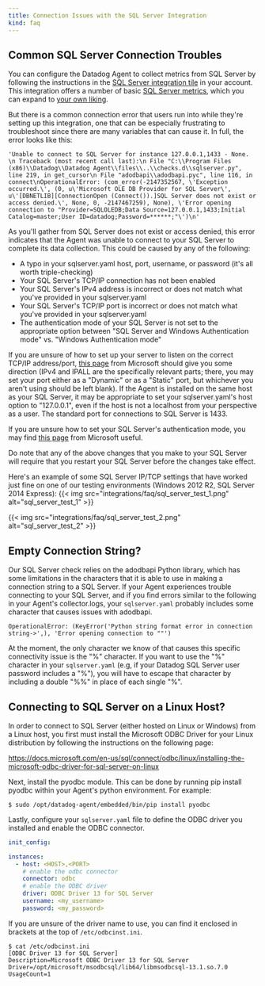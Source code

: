 ```yaml
---
title: Connection Issues with the SQL Server Integration
kind: faq
---
```


## Common SQL Server Connection Troubles

You can configure the Datadog Agent to collect metrics from SQL Server by following the instructions in the [SQL Server integration tile][1] in your account. This integration offers a number of basic [SQL Server metrics][2], which you can expand to [your own liking][3].

But there is a common connection error that users run into while they're setting up this integration, one that can be especially frustrating to troubleshoot since there are many variables that can cause it. In full, the error looks like this:
```
'Unable to connect to SQL Server for instance 127.0.0.1,1433 - None. \n Traceback (most recent call last):\n File "C:\\Program Files (x86)\\Datadog\\Datadog Agent\\files\\..\\checks.d\\sqlserver.py", line 219, in get_cursor\n File "adodbapi\\adodbapi.pyc", line 116, in connect\nOperationalError: (com_error(-2147352567, \'Exception occurred.\', (0, u\'Microsoft OLE DB Provider for SQL Server\', u\'[DBNETLIB][ConnectionOpen (Connect()).]SQL Server does not exist or access denied.\', None, 0, -2147467259), None), \'Error opening connection to "Provider=SQLOLEDB;Data Source=127.0.0.1,1433;Initial Catalog=master;User ID=datadog;Password=******;"\')\n'
```
As you'll gather from SQL Server does not exist or access denied, this error indicates that the Agent was unable to connect to your SQL Server to complete its data collection. This could be caused by any of the following:

* A typo in your sqlserver.yaml host, port, username, or password (it's all worth triple-checking)
* Your SQL Server's TCP/IP connection has not been enabled
* Your SQL Server's IPv4 address is incorrect or does not match what you've provided in your sqlserver.yaml
* Your SQL Server's TCP/IP port is incorrect or does not match what you've provided in your sqlserver.yaml
* The authentication mode of your SQL Server is not set to the appropriate option between "SQL Server and Windows Authentication mode" vs. "Windows Authentication mode"

If you are unsure of how to set up your server to listen on the correct TCP/IP address/port, [this page][4] from Microsoft should give you some direction (IPv4 and IPALL are the specifically relevant parts; there, you may set your port either as a "Dynamic" or as a "Static" port, but whichever you aren't using should be left blank). If the Agent is installed on the same host as your SQL Server, it may be appropriate to set your sqlserver.yaml's host option to "127.0.0.1", even if the host is not a localhost from your perspective as a user. The standard port for connections to SQL Server is 1433.

If you are unsure how to set your SQL Server's authentication mode, you may find [this page][5] from Microsoft useful.

Do note that any of the above changes that you make to your SQL Server will require that you restart your SQL Server before the changes take effect.

Here's an example of some SQL Server IP/TCP settings that have worked just fine on one of our testing environments (Windows 2012 R2, SQL Server 2014 Express):
{{< img src="integrations/faq/sql_server_test_1.png" alt="sql_server_test_1"  >}}

{{< img src="integrations/faq/sql_server_test_2.png" alt="sql_server_test_2"  >}}

## Empty Connection String?

Our SQL Server check relies on the adodbapi Python library, which has some limitations in the characters that it is able to use in making a connection string to a SQL Server. If your Agent experiences trouble connecting to your SQL Server, and if you find errors similar to the following in your Agent's collector.logs, your `sqlserver.yaml` probably includes some character that causes issues with adodbapi.
```
OperationalError: (KeyError('Python string format error in connection string->',), 'Error opening connection to ""')
```

At the moment, the only character we know of that causes this specific connectivity issue is the "%" character. If you want to use the "%" character in your `sqlserver.yaml` (e.g, if your Datadog SQL Server user password includes a "%"), you will have to escape that character by including a double "%%" in place of each single "%".

## Connecting to SQL Server on a Linux Host?

In order to connect to SQL Server (either hosted on Linux or Windows) from a Linux host, you first must install the Microsoft ODBC Driver for your Linux distribution by following the instructions on the following page:

https://docs.microsoft.com/en-us/sql/connect/odbc/linux/installing-the-microsoft-odbc-driver-for-sql-server-on-linux

Next, install the pyodbc module. This can be done by running pip install pyodbc within your Agent's python environment. For example:
```
$ sudo /opt/datadog-agent/embedded/bin/pip install pyodbc
```
Lastly, configure your `sqlserver.yaml` file to define the ODBC driver you installed and enable the ODBC connector.

```yaml
init_config:

instances:
  - host: <HOST>,<PORT>
    # enable the odbc connector
    connector: odbc
    # enable the ODBC driver
    driver: ODBC Driver 13 for SQL Server
    username: <my_username>
    password: <my_password>
```
If you are unsure of the driver name to use, you can find it enclosed in brackets at the top of `/etc/odbcinst.ini`.
```
$ cat /etc/odbcinst.ini
[ODBC Driver 13 for SQL Server]
Description=Microsoft ODBC Driver 13 for SQL Server
Driver=/opt/microsoft/msodbcsql/lib64/libmsodbcsql-13.1.so.7.0
UsageCount=1
```

[1]: https://app.datadoghq.com/account/settings#integrations/sql_server
[2]: /integrations/sqlserver/#metrics
[3]: /integrations/faq/how-can-i-collect-more-metrics-from-my-sql-server-integration
[4]: https://msdn.microsoft.com/en-us/library/ms177440.aspx
[5]: https://msdn.microsoft.com/en-us/library/ms144284.aspx
